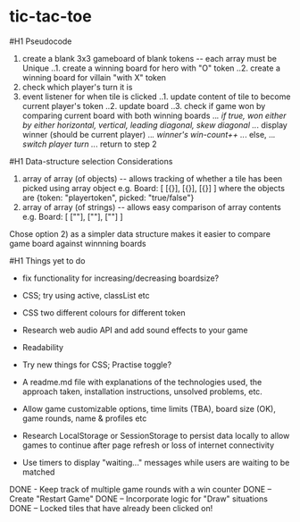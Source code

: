 # tic-tac-toe

#H1 Pseudocode
1. create a blank 3x3 gameboard of blank tokens -- each array must be Unique 
		..1. create a winning board for hero with "O" token
		..2. create a winning board for villain "with X" token
2. check which player's turn it is
3. event listener for when tile is clicked
		..1. update content of tile to become current player's token
		..2. update board 
		..3. check if game won by comparing current board with both winning boards
				..*. if true, won either by either horizontal, vertical, leading diagonal, skew diagonal
						..*. display winner (should be current player)
						..*. winner's win-count++
				..*. else,
						..*. switch player turn
						..*. return to step 2

#H1 Data-structure selection 
Considerations 
1) array of array (of objects) -- allows tracking of whether a tile has been picked using array object
		e.g.		Board: [ [{}], [{}], [{}] ]
										where the objects are {token: "playertoken", picked: "true/false"} 
2) array of array (of strings) -- allows easy comparison of array contents
		e.g. 		Board: [ [""], [""], [""] ]

Chose option 2) as a simpler data structure makes it easier to compare game board against winnning boards

#H1 Things yet to do

- fix functionality for increasing/decreasing boardsize?

- CSS; try using active, classList etc

- CSS two different colours for different token

- Research web audio API and add sound effects to your game

- Readability

- Try new things for CSS; 
Practise toggle?

- A readme.md file with explanations of the technologies used, the approach taken, installation instructions, unsolved problems, etc.

- Allow game customizable options, time limits (TBA), board size (OK), game rounds, name & profiles etc

- Research LocalStorage or SessionStorage to persist data locally to allow games to continue after page refresh or loss of internet connectivity

- Use timers to display "waiting..." messages while users are waiting to be matched


DONE - Keep track of multiple game rounds with a win counter
DONE – Create "Restart Game"
DONE – Incorporate logic for "Draw" situations
DONE – Locked tiles that have already been clicked on!


